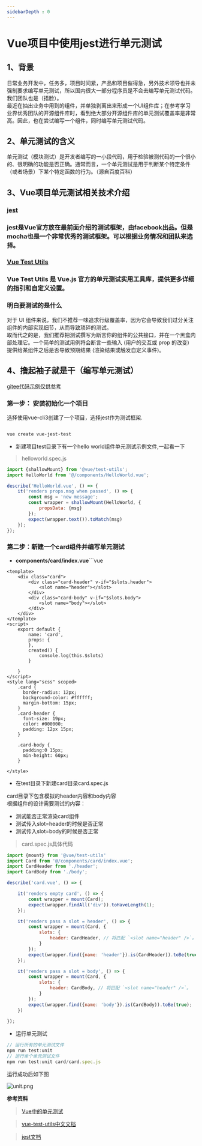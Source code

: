 ```yaml
---
sidebarDepth : 0
---
```


# Vue项目中使用jest进行单元测试

<a name="8e1b944f"></a>
## 1、背景

日常业务开发中，任务多，项目时间紧，产品和项目催得急，另外技术领导也并未强制要求编写单元测试，所以国内很大一部分程序员是不会去编写单元测试代码。我们团队也是（捂脸）。<br />最近在抽出业务中用到的组件，并单独剥离出来形成一个UI组件库；在参考学习业界优秀团队的开源组件库时，看到绝大部分开源组件库的单元测试覆盖率是非常高。因此，也在尝试编写一个组件，同时编写单元测试代码。

<a name="e922be51"></a>
## 2、单元测试的含义

单元测试（模块测试）是开发者编写的一小段代码，用于检验被测代码的一个很小的、很明确的功能是否正确。通常而言，一个单元测试是用于判断某个特定条件（或者场景）下某个特定函数的行为。（源自百度百科）


<a name="71dcbb46"></a>
## 3、Vue项目单元测试相关技术介绍

<a name="b4d9ab65"></a>
### [jest](https://jestjs.io/docs/zh-Hans/using-matchers)
<a name="q96Wp"></a>
### jest是Vue官方放在最前面介绍的测试框架，由facebook出品。但是mocha也是一个非常优秀的测试框架。可以根据业务情况和团队来选择。

<a name="d8730873"></a>
### [Vue Test Utils](https://vue-test-utils.vuejs.org/zh/)
<a name="74fVp"></a>
### Vue Test Utils 是 Vue.js 官方的单元测试实用工具库，提供更多详细的指引和自定义设置。

<a name="ec6a686a"></a>
### 明白要测试的是什么

对于 UI 组件来说，我们不推荐一味追求行级覆盖率，因为它会导致我们过分关注组件的内部实现细节，从而导致琐碎的测试。<br />取而代之的是，我们推荐把测试撰写为断言你的组件的公共接口，并在一个黑盒内部处理它。一个简单的测试用例将会断言一些输入 (用户的交互或 prop 的改变) 提供给某组件之后是否导致预期结果 (渲染结果或触发自定义事件)。

<a name="498d1d65"></a>
## 4、撸起袖子就是干（编写单元测试）

[gitee代码示例仅供参考](https://gitee.com/fengdb/vue-jest-test)

<a name="8fd45df7"></a>
### 第一步： 安装初始化一个项目

选择使用vue-cli3创建了一个项目，选择jest作为测试框架.

```bash

vue create vue-jest-test

```

- 新建项目test目录下有一个hello world组件单元测试示例文件,一起看一下

> helloworld.spec.js

```javascript
import {shallowMount} from '@vue/test-utils';
import HelloWorld from '@/components/HelloWorld.vue';

describe('HelloWorld.vue', () => {
    it('renders props.msg when passed', () => {
        const msg = 'new message';
        const wrapper = shallowMount(HelloWorld, {
            propsData: {msg}
        });
        expect(wrapper.text()).toMatch(msg)
    });
});

```

<a name="44BZf"></a>
### 第二步：新建一个card组件并编写单元测试

- **components/card/index.vue**```vue    

```vue
<template>
    <div class="card">
        <div class="card-header" v-if="$slots.header">
            <slot name="header"></slot>
        </div>
        <div class="card-body" v-if="$slots.body">
            <slot name="body"></slot>
        </div>
    </div>
</template>
<script>
    export default {
        name: 'card',
        props: {
        },
        created() {
            console.log(this.$slots)
        }

    }
</script>
<style lang="scss" scoped>
    .card {
      border-radius: 12px;
      background-color: #ffffff;
      margin-bottom: 15px;
    }
    .card-header {
      font-size: 19px;
      color: #000000;
      padding: 12px 15px;
    }
    
    .card-body {
      padding:0 15px;
      min-height: 60px;
    }

</style>
```

- 在test目录下新建card目录card.spec.js

card目录下包含模拟的header内容和body内容<br />根据组件的设计需要测试的内容：

- 测试能否正常渲染card组件
- 测试传入slot=header的时候是否正常
- 测试传入slot=body的时候是否正常

> card.spec.js具体代码

```javascript
import {mount} from '@vue/test-utils'
import Card from '@/components/card/index.vue';
import CardHeader from './header';
import CardBody from './body';

describe('card.vue', () => {

    it('renders empty card', () => {
        const wrapper = mount(Card);
        expect(wrapper.findAll('div')).toHaveLength(1);
    });

    it('renders pass a slot = header', () => {
        const wrapper = mount(Card, {
            slots: {
                header: CardHeader, // 将匹配 `<slot name="header" />`。
            }
        });
        expect(wrapper.find({name: 'header'}).is(CardHeader)).toBe(true);
    });

    it('renders pass a slot = body', () => {
        const wrapper = mount(Card, {
            slots: {
                header: CardBody, // 将匹配 `<slot name="header" />`。
            }
        });
        expect(wrapper.find({name: 'body'}).is(CardBody)).toBe(true);
    })
    
});


```

- 运行单元测试

```javascript
// 运行所有的单元测试文件
npm run test:unit
// 运行单个单元测试文件
npm run test:unit card/card.spec.js
```

运行成功后如下图

![unit.png](https://cdn.nlark.com/yuque/0/2020/png/424641/1583478348645-a42b30c1-52d4-4f25-9d01-d32118388243.png#align=left&display=inline&height=241&name=unit.png&originHeight=241&originWidth=646&size=14377&status=done&style=none&width=646)


**参考资料**

> [Vue中的单元测试](https://cn.vuejs.org/v2/guide/unit-testing.html)

> [vue-test-utils中文文档](https://vue-test-utils.vuejs.org/zh/)

> [jest文档](https://jestjs.io/docs/zh-Hans/using-matchers)

